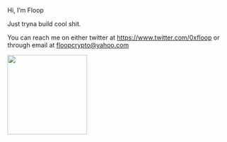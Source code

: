 Hi, I’m Floop

Just tryna build cool shit.

You can reach me on either twitter at https://www.twitter.com/0xfloop or through email at floopcrypto@yahoo.com



<img height="180em" src="https://github-readme-stats.vercel.app/api?username=0xFloop&show_icons=true&hide_border=true&&count_private=true&include_all_commits=true" />
